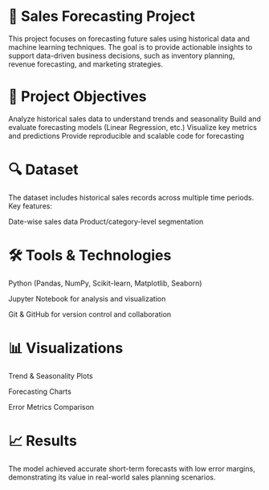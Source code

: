 # 🧠 Sales Forecasting Project
This project focuses on forecasting future sales using historical data and machine learning techniques. The goal is to provide actionable insights to support data-driven business decisions, such as inventory planning, revenue forecasting, and marketing strategies.

# 📌 Project Objectives
Analyze historical sales data to understand trends and seasonality
Build and evaluate forecasting models (Linear Regression, etc.)
Visualize key metrics and predictions
Provide reproducible and scalable code for forecasting

# 🔍 Dataset
The dataset includes historical sales records across multiple time periods. Key features:

Date-wise sales data
Product/category-level segmentation

# 🛠️ Tools & Technologies
Python (Pandas, NumPy, Scikit-learn, Matplotlib, Seaborn)

Jupyter Notebook for analysis and visualization

Git & GitHub for version control and collaboration

# 📊 Visualizations
Trend & Seasonality Plots

Forecasting Charts

Error Metrics Comparison

# 📈 Results
The model achieved accurate short-term forecasts with low error margins, demonstrating its value in real-world sales planning scenarios.
